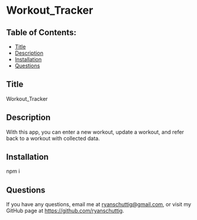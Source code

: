 # Workout_Tracker

  ## Table of Contents:
  - [Title](#Title)
  - [Description](#Description)
  - [Installation](#Installation)
  - [Questions](#Questions)

  ## Title
  Workout_Tracker
  ## Description
  With this app, you can enter a new workout, update a workout, and refer back to a workout with collected data.
  ## Installation
  npm i
  ## Questions
  If you have any questions, email me at ryanschuttig@gmail.com, or visit my GitHub page at https://github.com/ryanschuttig.